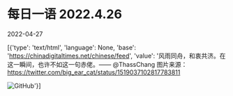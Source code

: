 # 每日一语 2022.4.26

2022-04-27

[{'type': 'text/html', 'language': None, 'base': 'https://chinadigitaltimes.net/chinese/feed', 'value': '风雨同舟，和衷共济。在这一瞬间，也许不如这一句赤佬。—— @ThassChang   图片来源：https://twitter.com/big_ear_cat/status/1519037102817783811

![GitHub](https://chinadigitaltimes.net/chinese/files/2022/04/4.26.4.jpg)'}]